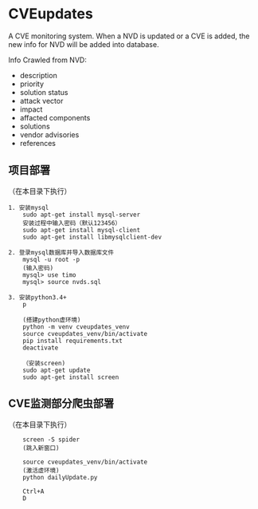 # CVEupdates

A CVE monitoring system. When a NVD is updated or a CVE is added, the new info for NVD will be added into database.

Info Crawled from NVD:

* description
* priority
* solution status
* attack vector
* impact
* affacted components
* solutions
* vendor advisories
* references

## 项目部署
（在本目录下执行）
```
1. 安装mysql   
    sudo apt-get install mysql-server
    安装过程中输入密码（默认123456）
    sudo apt-get install mysql-client
    sudo apt-get install libmysqlclient-dev

2. 登录mysql数据库并导入数据库文件
    mysql -u root -p
    (输入密码)
    mysql> use timo
    mysql> source nvds.sql

3. 安装python3.4+
    p
```

```
    (搭建python虚环境)
    python -m venv cveupdates_venv
    source cveupdates_venv/bin/activate
    pip install requirements.txt
    deactivate

    （安装screen)
    sudo apt-get update
    sudo apt-get install screen 
```

## CVE监测部分爬虫部署
（在本目录下执行）

```
    screen -S spider
    (跳入新窗口)

    source cveupdates_venv/bin/activate
    (激活虚环境)
    python dailyUpdate.py

    Ctrl+A 
    D 

```
